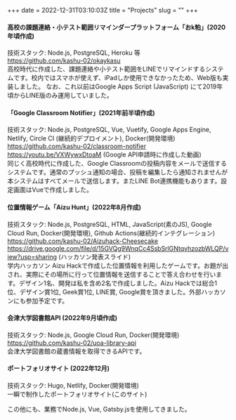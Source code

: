 +++ 
date = 2022-12-31T03:10:03Z
title = "Projects"
slug = "" 
+++

#### 高校の課題連絡・小テスト範囲リマインダープラットフォーム「おk粕」(2020年頃作成)
技術スタック: Node.js, PostgreSQL, Heroku 等  
https://github.com/kashu-02/okaykasu  
高校時代に作成した、課題連絡や小テスト範囲をLINEでリマインドするシステムです。校内ではスマホが使えず、iPadしか使用できなかったため、Web版も実装しました。
なお、これ以前はGoogle Apps Script (JavaScript) にて2019年頃からLINE版のみ運用していました。

#### 「Google Classroom Notifier」(2021年前半頃作成)
技術スタック: Node.js, PostgreSQL, Vue, Vuetify,  Google Apps Engine, Netlify, Circle CI (継続的デプロイメント), Docker(開発環境)  
https://github.com/kashu-02/classroom-notifier  
https://youtu.be/VXWywxDtoaM (Google API申請時に作成した動画)  
同じく高校時代に作成した、Google Classroomの投稿内容をメールで送信するシステムです。通常のプッシュ通知の場合、投稿を編集したら通知されませんが本システムはすべてメールで送信します。またLINE Bot連携機能もあります。設定画面はVueで作成しました。

#### 位置情報ゲーム「Aizu Hunt」(2022年8月作成)
技術スタック: Node.js, PostgreSQL, HTML, JavaScript(素のJS), Google Cloud Run, Docker(開発環境), Github Actions(継続的インテグレーション)  
https://github.com/kashu-02/Aizuhack-Cheesecake  
https://drive.google.com/file/d/15GVQg9WnqCc4SsbSrlGNtqvhzozbWLQP/view?usp=sharing (ハッカソン発表スライド)  
学内ハッカソン Aizu Hackで作成した位置情報を利用したゲームです。お題が出され、実際にその場所に行って位置情報を送信することで答え合わせを行います。デザイン1名、開発は私を含め2名で作成しました。Aizu Hackでは総合1位、デザイン賞1位, Geek賞1位, LINE賞, Google賞を頂きました。外部ハッカソンにも参加予定です。

#### 会津大学図書館API (2022年9月頃作成)
技術スタック: Node.js, Google Cloud Run, Docker(開発環境)  
https://github.com/kashu-02/uoa-library-api  
会津大学図書館の蔵書情報を取得できるAPIです。

#### ポートフォリオサイト (2022年12月)
技術スタック: Hugo, Netlify, Docker(開発環境)  
一瞬で制作したポートフォリオサイト(このサイト)

この他にも、業務でNode.js, Vue, Gatsby.jsを使用してきました。